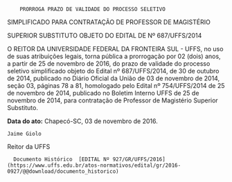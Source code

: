         PRORROGA PRAZO DE VALIDADE DO PROCESSO SELETIVO  

SIMPLIFICADO PARA CONTRATAÇÃO DE PROFESSOR DE MAGISTÉRIO

 SUPERIOR SUBSTITUTO OBJETO DO EDITAL DE Nº 687/UFFS/2014

 O REITOR DA UNIVERSIDADE FEDERAL DA FRONTEIRA SUL - UFFS, no uso de suas atribuições legais, torna pública a prorrogação por 02 (dois) anos, a partir de 25 de novembro de 2016, do prazo de validade do processo seletivo simplificado objeto do Edital nº 687/UFFS/2014, de 30 de outubro de 2014, publicado no Diário Oficial da União de 03 de novembro de 2014, seção 03, páginas 78 a 81, homologado pelo Edital nº 754/UFFS/2014 de 25 de novembro de 2014, publicado no Boletim Interno UFFS de 25 de novembro de 2014, para contratação de Professor de Magistério Superior Substituto.

  

   **Data do ato:** Chapecó-SC, 03 de novembro de 2016.   
 

    Jaime Giolo   
 Reitor da UFFS 

      Documento Histórico  [EDITAL Nº 927/GR/UFFS/2016](https://www.uffs.edu.br/atos-normativos/edital/gr/2016-0927/@@download/documento_historico)     
      